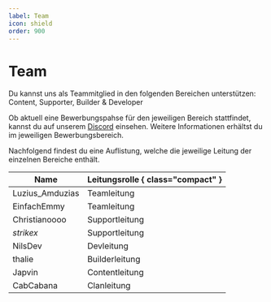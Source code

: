 ```yaml
---
label: Team
icon: shield
order: 900
---
```


# Team

Du kannst uns als Teammitglied in den folgenden Bereichen unterstützen: Content, Supporter, Builder & Developer

Ob aktuell eine Bewerbungspahse für den jeweiligen Bereich stattfindet, kannst du auf unserem [Discord](https://discord.com/channels/492478214568935460/958344693236768808) einsehen. Weitere Informationen erhältst du im jeweiligen Bewerbungsbereich.

Nachfolgend findest du eine Auflistung, welche die jeweilige Leitung der einzelnen Bereiche enthält.

Name              | Leitungsrolle { class="compact" }
---               | ---
Luzius_Amduzias   | Teamleitung
EinfachEmmy       | Teamleitung
Christianoooo     | Supportleitung
_strikex_         | Supportleitung
NilsDev           | Devleitung
thalie            | Builderleitung
Japvin            | Contentleitung
CabCabana         | Clanleitung




